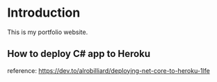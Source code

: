 # Introduction
This is my portfolio website.

## How to deploy C# app to Heroku
reference: https://dev.to/alrobilliard/deploying-net-core-to-heroku-1lfe
